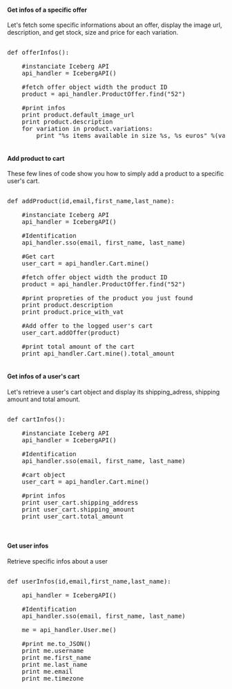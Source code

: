 #### Get infos of a specific offer

Let's fetch some specific informations about an offer, display the image url, description, and get stock, size and price for each variation. 

<pre>

def offerInfos():

    #instanciate Iceberg API
    api_handler = IcebergAPI()

    #fetch offer object width the product ID
    product = api_handler.ProductOffer.find("52")

    #print infos
    print product.default_image_url
    print product.description
    for variation in product.variations:
        print "%s items available in size %s, %s euros" %(variation['stock'],variation['name'],variation['price'])

</pre>

#### Add product to cart

These few lines of code show you how to simply add a product to a specific user's cart.

<pre>

def addProduct(id,email,first_name,last_name):

    #instanciate Iceberg API
    api_handler = IcebergAPI()

    #Identification 
    api_handler.sso(email, first_name, last_name)

    #Get cart
    user_cart = api_handler.Cart.mine()

    #fetch offer object width the product ID
    product = api_handler.ProductOffer.find("52")

    #print propreties of the product you just found
    print product.description
    print product.price_with_vat

    #Add offer to the logged user's cart
    user_cart.addOffer(product)

    #print total amount of the cart
    print api_handler.Cart.mine().total_amount
    
</pre>


#### Get infos of a user's cart

Let's retrieve a user's cart object and display its shipping_adress, shipping amount and total amount.

<pre>

def cartInfos():

    #instanciate Iceberg API
    api_handler = IcebergAPI()

    #Identification 
    api_handler.sso(email, first_name, last_name)

    #cart object
    user_cart = api_handler.Cart.mine()

    #print infos
    print user_cart.shipping_address
    print user_cart.shipping_amount
    print user_cart.total_amount
    

</pre>


#### Get user infos

Retrieve specific infos about a user

<pre>

def userInfos(id,email,first_name,last_name):

    api_handler = IcebergAPI()

    #Identification 
    api_handler.sso(email, first_name, last_name)

    me = api_handler.User.me()
    
    #print me.to_JSON()
    print me.username
    print me.first_name
    print me.last_name
    print me.email
    print me.timezone


</pre>



